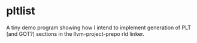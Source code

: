 # pltlist

A tiny demo program showing how I intend to implement generation of PLT (and GOT?) sections in the llvm-project-prepo rld linker.
